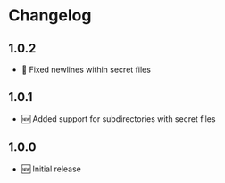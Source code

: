 # Changelog

## 1.0.2

* 🐞 Fixed newlines within secret files

## 1.0.1

* 🆕 Added support for subdirectories with secret files

## 1.0.0

* 🆕 Initial release

